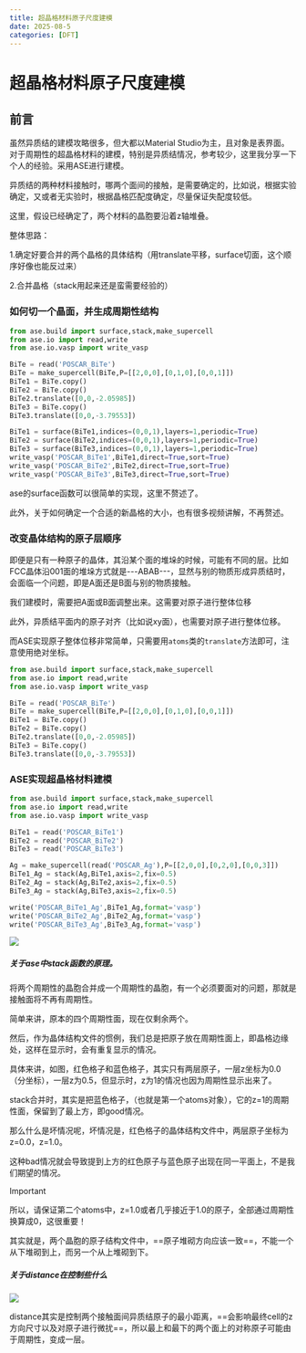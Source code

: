 ```yaml
---
title: 超晶格材料原子尺度建模
date: 2025-08-5
categories: [DFT]
---
```


# 超晶格材料原子尺度建模

## 前言

虽然异质结的建模攻略很多，但大都以Material Studio为主，且对象是表界面。对于周期性的超晶格材料的建模，特别是异质结情况，参考较少，这里我分享一下个人的经验。采用ASE进行建模。

异质结的两种材料接触时，哪两个面间的接触，是需要确定的，比如说，根据实验确定，又或者无实验时，根据晶格匹配度确定，尽量保证失配度较低。

这里，假设已经确定了，两个材料的晶胞要沿着z轴堆叠。

整体思路：

1.确定好要合并的两个晶格的具体结构（用translate平移，surface切面，这个顺序好像也能反过来）

2.合并晶格（stack用起来还是蛮需要经验的）

### 如何切一个晶面，并生成周期性结构

```python
from ase.build import surface,stack,make_supercell
from ase.io import read,write
from ase.io.vasp import write_vasp

BiTe = read('POSCAR_BiTe')
BiTe = make_supercell(BiTe,P=[[2,0,0],[0,1,0],[0,0,1]])
BiTe1 = BiTe.copy()
BiTe2 = BiTe.copy()
BiTe2.translate([0,0,-2.05985])
BiTe3 = BiTe.copy()
BiTe3.translate([0,0,-3.79553])

BiTe1 = surface(BiTe1,indices=(0,0,1),layers=1,periodic=True)
BiTe2 = surface(BiTe2,indices=(0,0,1),layers=1,periodic=True)
BiTe3 = surface(BiTe3,indices=(0,0,1),layers=1,periodic=True)
write_vasp('POSCAR_BiTe1',BiTe1,direct=True,sort=True)
write_vasp('POSCAR_BiTe2',BiTe2,direct=True,sort=True)
write_vasp('POSCAR_BiTe3',BiTe3,direct=True,sort=True)
```

ase的surface函数可以很简单的实现，这里不赘述了。

此外，关于如何确定一个合适的新晶格的大小，也有很多视频讲解，不再赘述。

### 改变晶体结构的原子层顺序

即便是只有一种原子的晶体，其沿某个面的堆垛的时候，可能有不同的层。比如FCC晶体沿001面的堆垛方式就是---ABAB---，显然与别的物质形成异质结时，会面临一个问题，即是A面还是B面与别的物质接触。

我们建模时，需要把A面或B面调整出来。这需要对原子进行整体位移

此外，异质结平面内的原子对齐（比如说xy面），也需要对原子进行整体位移。

而ASE实现原子整体位移非常简单，只需要用`atoms`类的`translate`方法即可，注意使用绝对坐标。

```python
from ase.build import surface,stack,make_supercell
from ase.io import read,write
from ase.io.vasp import write_vasp

BiTe = read('POSCAR_BiTe')
BiTe = make_supercell(BiTe,P=[[2,0,0],[0,1,0],[0,0,1]])
BiTe1 = BiTe.copy()
BiTe2 = BiTe.copy()
BiTe2.translate([0,0,-2.05985])
BiTe3 = BiTe.copy()
BiTe3.translate([0,0,-3.79553])
```



### ASE实现超晶格材料建模

```python
from ase.build import surface,stack,make_supercell
from ase.io import read,write
from ase.io.vasp import write_vasp

BiTe1 = read('POSCAR_BiTe1')
BiTe2 = read('POSCAR_BiTe2')
BiTe3 = read('POSCAR_BiTe3')

Ag = make_supercell(read('POSCAR_Ag'),P=[[2,0,0],[0,2,0],[0,0,3]])
BiTe1_Ag = stack(Ag,BiTe1,axis=2,fix=0.5)
BiTe2_Ag = stack(Ag,BiTe2,axis=2,fix=0.5)
BiTe3_Ag = stack(Ag,BiTe3,axis=2,fix=0.5)

write('POSCAR_BiTe1_Ag',BiTe1_Ag,format='vasp')
write('POSCAR_BiTe2_Ag',BiTe2_Ag,format='vasp')
write('POSCAR_BiTe3_Ag',BiTe3_Ag,format='vasp')
```

<img src="https://xiaoxiaobuaigugujiao.oss-cn-beijing.aliyuncs.com/img/spl1.png"/>

##### 关于ase中stack函数的原理。

将两个周期性的晶胞合并成一个周期性的晶胞，有一个必须要面对的问题，那就是接触面将不再有周期性。

简单来讲，原本的四个周期性面，现在仅剩余两个。

然后，作为晶体结构文件的惯例，我们总是把原子放在周期性面上，即晶格边缘处，这样在显示时，会有重复显示的情况。

具体来讲，如图，红色格子和蓝色格子，其实只有两层原子，一层z坐标为0.0（分坐标），一层z为0.5，但显示时，z为1的情况也因为周期性显示出来了。

stack合并时，其实是把蓝色格子，（也就是第一个atoms对象），它的z=1的周期性面，保留到了最上方，即good情况。



那么什么是坏情况呢，坏情况是，红色格子的晶体结构文件中，两层原子坐标为z=0.0，z=1.0。

这种bad情况就会导致提到上方的红色原子与蓝色原子出现在同一平面上，不是我们期望的情况。

> [!important]
>
> 所以，请保证第二个atoms中，z=1.0或者几乎接近于1.0的原子，全部通过周期性换算成0，这很重要！
>
> 其实就是，两个晶胞的原子结构文件中，==原子堆砌方向应该一致==，不能一个从下堆砌到上，而另一个从上堆砌到下。

##### 关于distance在控制些什么

<img src="https://xiaoxiaobuaigugujiao.oss-cn-beijing.aliyuncs.com/img/spl2.png"/>

distance其实是控制两个接触面间异质结原子的最小距离，==会影响最终cell的z方向尺寸以及对原子进行微扰==，所以最上和最下的两个面上的对称原子可能由于周期性，变成一层。
